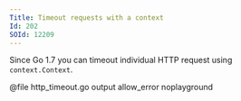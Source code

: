 ```yaml
---
Title: Timeout requests with a context
Id: 202
SOId: 12209
---
```

Since Go 1.7 you can timeout individual HTTP request using `context.Context`.

@file http_timeout.go output allow_error noplayground
